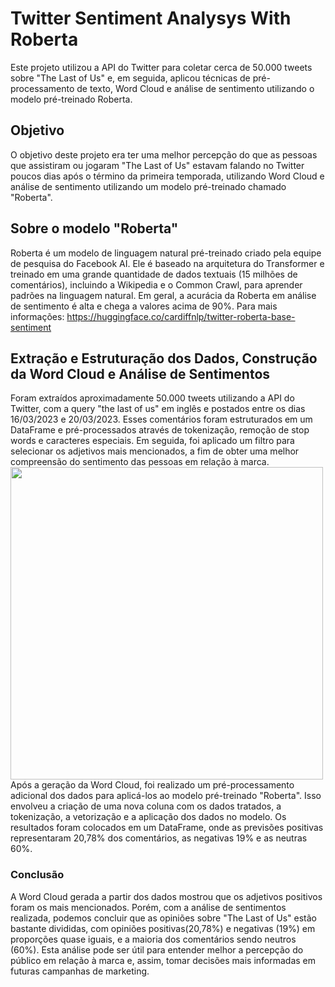 <h1>Twitter Sentiment Analysys With Roberta</h1>
Este projeto utilizou a API do Twitter para coletar cerca de 50.000 tweets sobre "The Last of Us" e, em seguida, aplicou técnicas de pré-processamento de texto, Word Cloud e análise de sentimento utilizando o modelo pré-treinado Roberta.

<h2>Objetivo</h2>
O objetivo deste projeto era ter uma melhor percepção do que as pessoas que assistiram ou jogaram "The Last of Us" estavam falando no Twitter poucos dias após o término da primeira temporada, utilizando Word Cloud e análise de sentimento utilizando um modelo pré-treinado chamado "Roberta".

<h2>Sobre o modelo "Roberta"</h2>

Roberta é um modelo de linguagem natural pré-treinado criado pela equipe de pesquisa do Facebook AI. Ele é baseado na arquitetura do Transformer e treinado em uma grande quantidade de dados textuais (15 milhões de comentários), incluindo a Wikipedia e o Common Crawl, para aprender padrões na linguagem natural. Em geral, a acurácia da Roberta em análise de sentimento é alta e chega a valores acima de 90%.
Para mais informações: https://huggingface.co/cardiffnlp/twitter-roberta-base-sentiment

<h2>Extração e Estruturação dos Dados, Construção da Word Cloud e Análise de Sentimentos</h2>
Foram extraídos aproximadamente 50.000 tweets utilizando a API do Twitter, com a query "the last of us" em inglês e postados entre os dias 16/03/2023 e 20/03/2023. Esses comentários foram estruturados em um DataFrame e pré-processados através de tokenização, remoção de stop words e caracteres especiais. Em seguida, foi aplicado um filtro para selecionar os adjetivos mais mencionados, a fim de obter uma melhor compreensão do sentimento das pessoas em relação à marca.
<img src ="https://user-images.githubusercontent.com/110298606/227333588-d9f2bc52-7441-4b03-b566-8dca4c8d6b26.png"/ height = 500px>
Após a geração da Word Cloud, foi realizado um pré-processamento adicional dos dados para aplicá-los ao modelo pré-treinado "Roberta". Isso envolveu a criação de uma nova coluna com os dados tratados, a tokenização, a vetorização e a aplicação dos dados no modelo. Os resultados foram colocados em um DataFrame, onde as previsões positivas representaram 20,78% dos comentários, as negativas 19% e as neutras 60%.

<h3>Conclusão</h3>
A Word Cloud gerada a partir dos dados mostrou que os adjetivos positivos foram os mais mencionados. Porém, com a análise de sentimentos realizada, podemos concluir que as opiniões sobre "The Last of Us" estão bastante divididas, com opiniões positivas(20,78%) e negativas (19%) em proporções quase iguais, e a maioria dos comentários sendo neutros (60%).  Esta análise pode ser útil para entender melhor a percepção do público em relação à marca e, assim, tomar decisões mais informadas em futuras campanhas de marketing.

